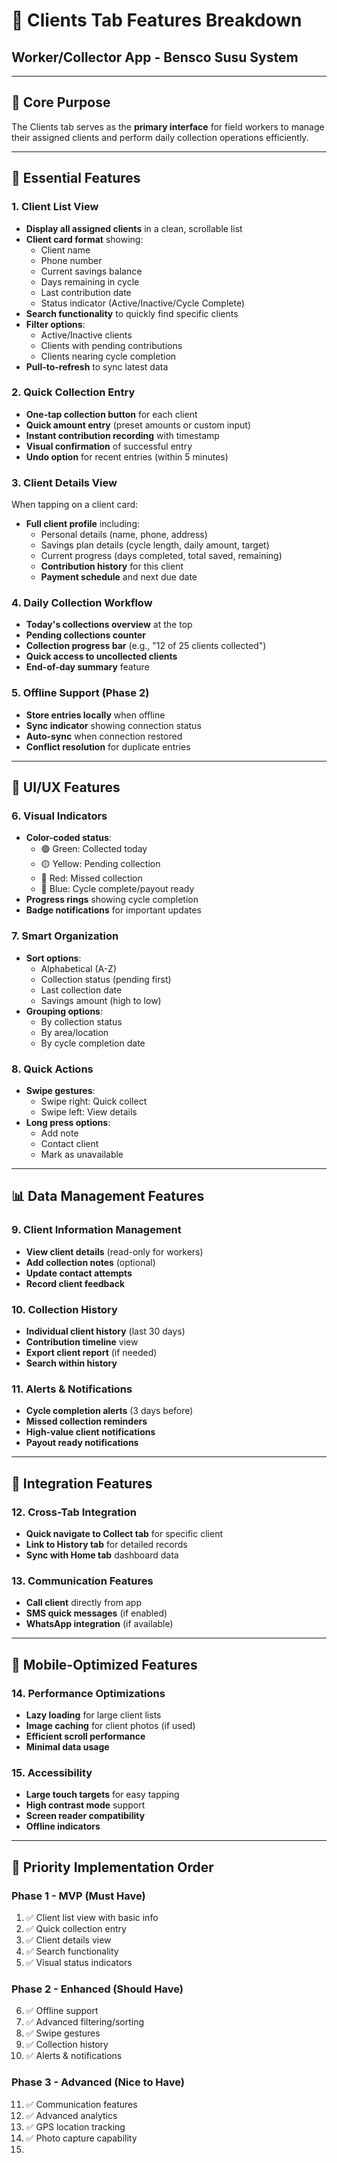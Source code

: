 # 👥 Clients Tab Features Breakdown
## Worker/Collector App - Bensco Susu System

---

## 🎯 **Core Purpose**
The Clients tab serves as the **primary interface** for field workers to manage their assigned clients and perform daily collection operations efficiently.

---

## 🔧 **Essential Features**

### 1. **Client List View**
- **Display all assigned clients** in a clean, scrollable list
- **Client card format** showing:
  - Client name
  - Phone number
  - Current savings balance
  - Days remaining in cycle
  - Last contribution date
  - Status indicator (Active/Inactive/Cycle Complete)
- **Search functionality** to quickly find specific clients
- **Filter options**:
  - Active/Inactive clients
  - Clients with pending contributions
  - Clients nearing cycle completion
- **Pull-to-refresh** to sync latest data

### 2. **Quick Collection Entry**
- **One-tap collection button** for each client
- **Quick amount entry** (preset amounts or custom input)
- **Instant contribution recording** with timestamp
- **Visual confirmation** of successful entry
- **Undo option** for recent entries (within 5 minutes)

### 3. **Client Details View**
When tapping on a client card:
- **Full client profile** including:
  - Personal details (name, phone, address)
  - Savings plan details (cycle length, daily amount, target)
  - Current progress (days completed, total saved, remaining)
  - **Contribution history** for this client
  - **Payment schedule** and next due date

### 4. **Daily Collection Workflow**
- **Today's collections overview** at the top
- **Pending collections counter** 
- **Collection progress bar** (e.g., "12 of 25 clients collected")
- **Quick access to uncollected clients**
- **End-of-day summary** feature

### 5. **Offline Support** (Phase 2)
- **Store entries locally** when offline
- **Sync indicator** showing connection status
- **Auto-sync** when connection restored
- **Conflict resolution** for duplicate entries

---

## 🎨 **UI/UX Features**

### 6. **Visual Indicators**
- **Color-coded status**:
  - 🟢 Green: Collected today
  - 🟡 Yellow: Pending collection
  - 🔴 Red: Missed collection
  - 🔵 Blue: Cycle complete/payout ready
- **Progress rings** showing cycle completion
- **Badge notifications** for important updates

### 7. **Smart Organization**
- **Sort options**:
  - Alphabetical (A-Z)
  - Collection status (pending first)
  - Last collection date
  - Savings amount (high to low)
- **Grouping options**:
  - By collection status
  - By area/location
  - By cycle completion date

### 8. **Quick Actions**
- **Swipe gestures**:
  - Swipe right: Quick collect
  - Swipe left: View details
- **Long press options**:
  - Add note
  - Contact client
  - Mark as unavailable

---

## 📊 **Data Management Features**

### 9. **Client Information Management**
- **View client details** (read-only for workers)
- **Add collection notes** (optional)
- **Update contact attempts**
- **Record client feedback**

### 10. **Collection History**
- **Individual client history** (last 30 days)
- **Contribution timeline** view
- **Export client report** (if needed)
- **Search within history**

### 11. **Alerts & Notifications**
- **Cycle completion alerts** (3 days before)
- **Missed collection reminders**
- **High-value client notifications**
- **Payout ready notifications**

---

## 🔄 **Integration Features**

### 12. **Cross-Tab Integration**
- **Quick navigate to Collect tab** for specific client
- **Link to History tab** for detailed records
- **Sync with Home tab** dashboard data

### 13. **Communication Features**
- **Call client** directly from app
- **SMS quick messages** (if enabled)
- **WhatsApp integration** (if available)

---

## 📱 **Mobile-Optimized Features**

### 14. **Performance Optimizations**
- **Lazy loading** for large client lists
- **Image caching** for client photos (if used)
- **Efficient scroll performance**
- **Minimal data usage**

### 15. **Accessibility**
- **Large touch targets** for easy tapping
- **High contrast mode** support
- **Screen reader compatibility**
- **Offline indicators**

---

## 🎯 **Priority Implementation Order**

### **Phase 1 - MVP (Must Have)**
1. ✅ Client list view with basic info
2. ✅ Quick collection entry
3. ✅ Client details view
4. ✅ Search functionality
5. ✅ Visual status indicators

### **Phase 2 - Enhanced (Should Have)**
6. ✅ Offline support
7. ✅ Advanced filtering/sorting
8. ✅ Swipe gestures
9. ✅ Collection history
10. ✅ Alerts & notifications

### **Phase 3 - Advanced (Nice to Have)**
11. ✅ Communication features
12. ✅ Advanced analytics
13. ✅ GPS location tracking
14. ✅ Photo capture capability
15.